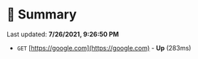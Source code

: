 # 📖 Summary
Last updated: **7/26/2021, 9:26:50 PM**

- `GET` [https://google.com](https://google.com) - **Up** (283ms)
